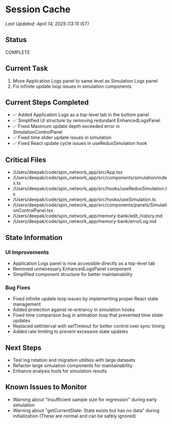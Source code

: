 # Session Cache

*Last Updated: April 14, 2025 (13:15 IST)*

## Status
COMPLETE

## Current Task
1. Move Application Logs panel to same level as Simulation Logs panel
2. Fix infinite update loop issues in simulation components

## Current Steps Completed
- ✅ Added Application Logs as a top-level tab in the bottom panel
- ✅ Simplified UI structure by removing redundant EnhancedLogsPanel
- ✅ Fixed Maximum update depth exceeded error in SimulationControlPanel
- ✅ Fixed time slider update issues in simulation
- ✅ Fixed React update cycle issues in useReduxSimulation hook

## Critical Files
- /Users/deepak/code/spin_network_app/src/App.tsx
- /Users/deepak/code/spin_network_app/src/components/simulation/index.ts
- /Users/deepak/code/spin_network_app/src/hooks/useReduxSimulation.ts
- /Users/deepak/code/spin_network_app/src/hooks/useSimulation.ts
- /Users/deepak/code/spin_network_app/src/components/panels/SimulationControlPanel.tsx
- /Users/deepak/code/spin_network_app/memory-bank/edit_history.md
- /Users/deepak/code/spin_network_app/memory-bank/errorLog.md

## State Information
### UI Improvements
- Application Logs panel is now accessible directly as a top-level tab
- Removed unnecessary EnhancedLogsPanel component
- Simplified component structure for better maintainability

### Bug Fixes
- Fixed infinite update loop issues by implementing proper React state management
- Added protection against re-entrancy in simulation hooks
- Fixed time comparison bug in animation loop that prevented time slider updates
- Replaced setInterval with setTimeout for better control over sync timing
- Added rate limiting to prevent excessive state updates

## Next Steps
- Test log rotation and migration utilities with large datasets
- Refactor large simulation components for maintainability
- Enhance analysis tools for simulation results

## Known Issues to Monitor
- Warning about "Insufficient sample size for regression" during early simulation
- Warning about "getCurrentState: State exists but has no data" during initialization
  (These are normal and can be safely ignored)